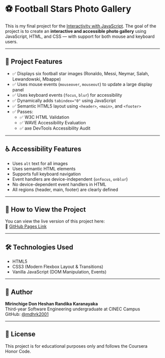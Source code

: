 # ⚽ Football Stars Photo Gallery

This is my final project for the [Interactivity with JavaScript](https://www.coursera.org/learn/javascript-jquery-json). The goal of the project is to create an **interactive and accessible photo gallery** using JavaScript, HTML, and CSS — with support for both mouse and keyboard users.

---

## 📸 Project Features

- ✅ Displays six football star images (Ronaldo, Messi, Neymar, Salah, Lewandowski, Mbappe)
- ✅ Uses mouse events (`mouseover`, `mouseout`) to update a large display panel
- ✅ Uses keyboard events (`focus`, `blur`) for accessibility
- ✅ Dynamically adds `tabindex="0"` using JavaScript
- ✅ Semantic HTML5 layout using `<header>`, `<main>`, and `<footer>`
- ✅ Passes:
  - ✅ W3C HTML Validation
  - ✅ WAVE Accessibility Evaluation
  - ✅ axe DevTools Accessibility Audit

---

## ♿ Accessibility Features

- Uses `alt` text for all images
- Uses semantic HTML elements
- Supports full keyboard navigation
- Event handlers are device-independent (`onfocus`, `onblur`)
- No device-dependent event handlers in HTML
- All regions (header, main, footer) are clearly defined

---

## 🚀 How to View the Project

You can view the live version of this project here:  
🔗 [GitHub Pages Link](https://mdhrk2001.github.io/Final-Project-Coursera-JS/)

---

## 🛠 Technologies Used

- HTML5
- CSS3 (Modern Flexbox Layout & Transitions)
- Vanilla JavaScript (DOM Manipulation, Events)

---

## 📝 Author

**Mirinchige Don Heshan Randika Karanayaka**  
Third-year Software Engineering undergraduate at CINEC Campus  
GitHub: [@mdhrk2001](https://github.com/mdhrk2001)

---

## 📌 License

This project is for educational purposes only and follows the Coursera Honor Code.
